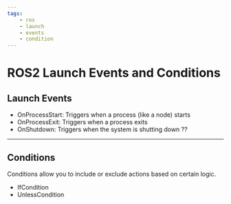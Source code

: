 ```yaml
---
tags:
    - ros
    - launch
    - events
    - condition
---
```


# ROS2 Launch Events and Conditions

## Launch Events
- OnProcessStart: Triggers when a process (like a node) starts
- OnProcessExit: Triggers when a process exits
- OnShutdown: Triggers when the system is shutting down ??

---

## Conditions
Conditions allow you to include or exclude actions based on certain logic.

- IfCondition
- UnlessCondition